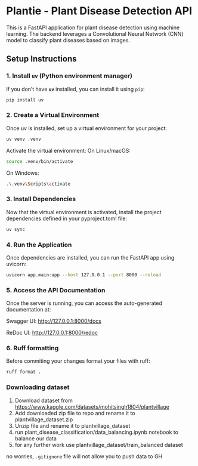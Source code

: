 # Plantie - Plant Disease Detection API

This is a FastAPI application for plant disease detection using machine learning. The backend leverages a Convolutional Neural Network (CNN) model to classify plant diseases based on images.

## Setup Instructions

### 1. Install **`uv`** (Python environment manager)
If you don’t have **`uv`** installed, you can install it using `pip`:
```bash
pip install uv
```

### 2. Create a Virtual Environment
Once uv is installed, set up a virtual environment for your project:
```bash
uv venv .venv
```
Activate the virtual environment:
On Linux/macOS:
```bash
source .venv/bin/activate
```
On Windows:
```bash
.\.venv\Scripts\activate
```

### 3. Install Dependencies
Now that the virtual environment is activated, install the project dependencies defined in your pyproject.toml file:
```bash
uv sync
```

### 4. Run the Application
Once dependencies are installed, you can run the FastAPI app using uvicorn:
```bash
uvicorn app.main:app --host 127.0.0.1 --port 8000 --reload
```

### 5. Access the API Documentation
Once the server is running, you can access the auto-generated documentation at:

Swagger UI: http://127.0.0.1:8000/docs

ReDoc UI: http://127.0.0.1:8000/redoc

### 6. Ruff formatting
Before commiting your changes format your files with ruff:
```bash
ruff format .
```

### Downloading dataset
1. Download dataset from 
https://www.kaggle.com/datasets/mohitsingh1804/plantvillage
2. Add downloaded zip file to repo and rename it to plantvillage_dataset.zip
3. Unzip file and rename it to plantvillage_dataset
4. run plant_disease_classification/data_balancing.ipynb notebook to balance our data
5. for any further work use plantvillage_dataset/train_balanced dataset 

no worries, `.gitignore` file will not allow you to push data to GH

